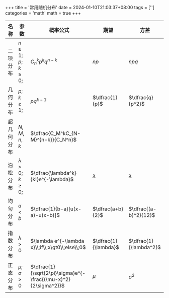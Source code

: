 +++
title = '常用随机分布'
date = 2024-01-10T21:03:37+08:00
tags = ['']
categories = 'math'
math = true
+++

|名称|参数|概率公式|期望|方差|
|--|--|--|--|--|
|二项分布|$n\ge1;p;k\ge0;$|$C_n^kp^kq^{n-k}$|$np$|$npq$|
|几何分布|$p;k\ge1;$|$pq^{k-1}$|$\dfrac{1}{p}$|$\dfrac{q}{p^2}$|
|超几何分布|$N,M,n,k$|$\dfrac{C_M^kC_{N-M}^{n-k}}{C_N^n}$|||
|泊松分布|$\lambda\gt0;k\ge0;$|$\dfrac{\lambda^k}{k!}e^{-\lambda}$|$\lambda$|$\lambda$|
|均匀分布|$a\lt b$|$\dfrac{1}{b-a}[u(x-a)-u(x-b)]$|$\dfrac{a+b}{2}$|$\dfrac{(a-b)^2}{12}$|
|指数分布|$\lambda\gt0$|$\lambda e^{-\lambda x}\\;if\\;x\gt0\\;else\\;0$|$\dfrac{1}{\lambda}$|$\dfrac{1}{\lambda^2}$|
|正态分布|$\mu;\sigma\gt0$|$\dfrac{1}{\sqrt{2\pi}\sigma}e^{-\frac{(\mu-x)^2}{2\sigma^2}}$|$\mu$|$\sigma^2$|
